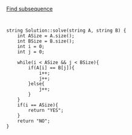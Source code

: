 [Find subsequence](https://www.scaler.com/academy/mentee-dashboard/class/34485/homework/problems/4831?navref=cl_tt_nv)

```


string Solution::solve(string A, string B) {
    int ASize = A.size();
    int BSize = B.size();
    int i = 0;
    int j = 0;

    while(i < ASize && j < BSize){
        if(A[i] == B[j]){
            i++;
            j++;
        }else{
            j++;
        }
    }
    if(i == ASize){
        return "YES";
    }
    return "NO";
}




```
